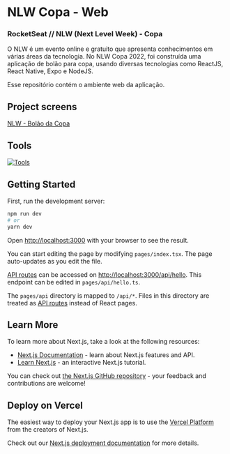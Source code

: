﻿# NLW Copa - Web
### RocketSeat // NLW (Next Level Week) - Copa 

O NLW é um evento online e gratuito que apresenta conhecimentos em várias áreas da tecnologia. No NLW Copa 2022, foi construída uma aplicação de bolão para copa, usando diversas tecnologias como ReactJS, React Native, Expo e NodeJS.

Esse repositório contém o ambiente web da aplicação.


## Project screens
[NLW - Bolão da Copa](https://www.figma.com/file/2aN7WUPZXI8ohig77itnzx/Bol%C3%A3o-da-Copa-(Community)?node-id=1%3A2)


## Tools
[![Tools](https://skills.thijs.gg/icons?i=react,ts,figma,nextjs&theme=light)](https://skills.thijs.gg)


## Getting Started

First, run the development server:

```bash
npm run dev
# or
yarn dev
```

Open [http://localhost:3000](http://localhost:3000) with your browser to see the result.

You can start editing the page by modifying `pages/index.tsx`. The page auto-updates as you edit the file.

[API routes](https://nextjs.org/docs/api-routes/introduction) can be accessed on [http://localhost:3000/api/hello](http://localhost:3000/api/hello). This endpoint can be edited in `pages/api/hello.ts`.

The `pages/api` directory is mapped to `/api/*`. Files in this directory are treated as [API routes](https://nextjs.org/docs/api-routes/introduction) instead of React pages.

## Learn More

To learn more about Next.js, take a look at the following resources:

- [Next.js Documentation](https://nextjs.org/docs) - learn about Next.js features and API.
- [Learn Next.js](https://nextjs.org/learn) - an interactive Next.js tutorial.

You can check out [the Next.js GitHub repository](https://github.com/vercel/next.js/) - your feedback and contributions are welcome!

## Deploy on Vercel

The easiest way to deploy your Next.js app is to use the [Vercel Platform](https://vercel.com/new?utm_medium=default-template&filter=next.js&utm_source=create-next-app&utm_campaign=create-next-app-readme) from the creators of Next.js.

Check out our [Next.js deployment documentation](https://nextjs.org/docs/deployment) for more details.
